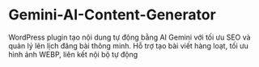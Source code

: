 # Gemini-AI-Content-Generator
WordPress plugin tạo nội dung tự động bằng AI Gemini với tối ưu SEO và quản lý lên lịch đăng bài thông minh. Hỗ trợ tạo bài viết hàng loạt, tối ưu hình ảnh WEBP, liên kết nội bộ tự động
